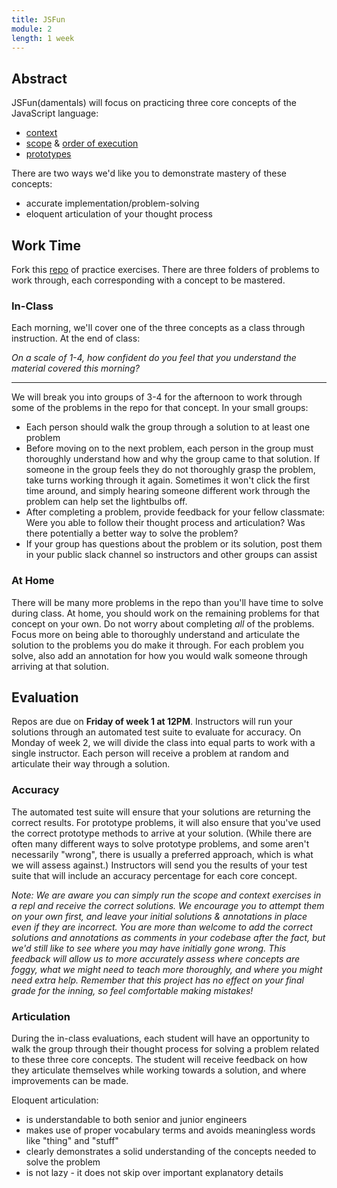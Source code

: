```yaml
---
title: JSFun
module: 2
length: 1 week
---
```


## Abstract

JSFun(damentals) will focus on practicing three core concepts of the JavaScript language:

* [context](http://frontend.turing.io/lessons/module-2/this-is-confusing.html)
* [scope](http://frontend.turing.io/lessons/module-2/scope-and-closures.html) & [order of execution](http://frontend.turing.io/lessons/module-2/advanced-scope.html)
* [prototypes](http://frontend.turing.io/lessons/module-2/arrays-objects/index.html)

There are two ways we'd like you to demonstrate mastery of these concepts:

* accurate implementation/problem-solving
* eloquent articulation of your thought process


## Work Time

Fork this [repo](https://github.com/turingschool-examples/jsFun) of practice exercises. There are three folders of problems to work through, each corresponding with a concept to be mastered.



### In-Class

Each morning, we'll cover one of the three concepts as a class through instruction. At the end of class:

*On a scale of 1-4, how confident do you feel that you understand the material covered this morning?*


------------------------------------------------------------------


We will break you into groups of 3-4 for the afternoon to work through some of the problems in the repo for that concept. In your small groups:

* Each person should walk the group through a solution to at least one problem
* Before moving on to the next problem, each person in the group must thoroughly understand how and why the group came to that solution. If someone in the group feels they do not thoroughly grasp the problem, take turns working through it again. Sometimes it won't click the first time around, and simply hearing someone different work through the problem can help set the lightbulbs off.
* After completing a problem, provide feedback for your fellow classmate: Were you able to follow their thought process and articulation? Was there potentially a better way to solve the problem?
* If your group has questions about the problem or its solution, post them in your public slack channel so instructors and other groups can assist


### At Home

There will be many more problems in the repo than you'll have time to solve during class. At home, you should work on the remaining problems for that concept on your own. Do not worry about completing *all* of the problems. Focus more on being able to thoroughly understand and articulate the solution to the problems you do make it through. For each problem you solve, also add an annotation for how you would walk someone through arriving at that solution.

## Evaluation

Repos are due on **Friday of week 1 at 12PM**. Instructors will run your solutions through an automated test suite to evaluate for accuracy. On Monday of week 2, we will divide the class into equal parts to work with a single instructor. Each person will receive a problem at random and articulate their way through a solution.

### Accuracy 

The automated test suite will ensure that your solutions are returning the correct results. For prototype problems, it will also ensure that you've used the correct prototype methods to arrive at your solution. (While there are often many different ways to solve prototype problems, and some aren't necessarily "wrong", there is usually a preferred approach, which is what we will assess against.) Instructors will send you the results of your test suite that will include an accuracy percentage for each core concept.

*Note: We are aware you can simply run the scope and context exercises in a repl and receive the correct solutions. We encourage you to attempt them on your own first, and leave your initial solutions & annotations in place even if they are incorrect. You are more than welcome to add the correct solutions and annotations as comments in your codebase after the fact, but we'd still like to see where you may have initially gone wrong. This feedback will allow us to more accurately assess where concepts are foggy, what we might need to teach more thoroughly, and where you might need extra help. Remember that this project has no effect on your final grade for the inning, so feel comfortable making mistakes!*

### Articulation

During the in-class evaluations, each student will have an opportunity to walk the group through their thought process for solving a problem related to these three core concepts. The student will receive feedback on how they articulate themselves while working towards a solution, and where improvements can be made.

Eloquent articulation:

* is understandable to both senior and junior engineers
* makes use of proper vocabulary terms and avoids meaningless words like "thing" and "stuff"
* clearly demonstrates a solid understanding of the concepts needed to solve the problem
* is not lazy - it does not skip over important explanatory details

